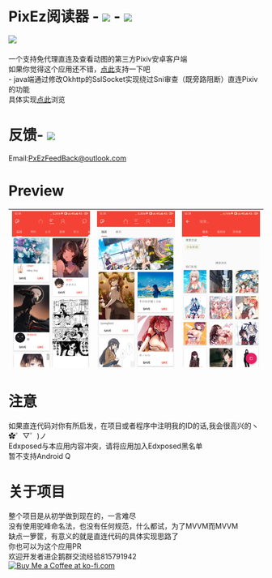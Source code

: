 # PixEz阅读器 - [![](https://img.shields.io/badge/Get%20it%20on-Play-green.svg)](https://play.google.com/store/apps/details?id=com.perol.asdpl.play.pixivez) - [![](https://img.shields.io/badge/%E7%82%B9%E6%AD%A4%E8%8E%B7%E5%8F%96-%E5%9B%BD%E5%86%85-brightgreen)](https://u21124045.pipipan.com/fs/21124045-390268388)
![](https://github.com/Notsfsssf/Pix-EzViewer/blob/master/app/src/main/res/mipmap-xxhdpi/ic_launcherep.png)<br/>
<br/>
一个支持免代理直连及查看动图的第三方Pixiv安卓客户端<br/>
如果你觉得这个应用还不错，[点此](https://github.com/Notsfsssf/Pix-EzViewer/blob/master/donation/README.md)支持一下吧<br/>-
java端通过修改Okhttp的SslSocket实现绕过Sni审查（既旁路阻断）直连Pixiv的功能<br/>
具体实现[点此](https://github.com/Notsfsssf/Pix-EzViewer/tree/master/app/src/main/java/com/perol/asdpl/pixivez/networks)浏览<br/>
# 反馈- ![](https://img.shields.io/badge/PR-welcome-blue.svg)
Email:PxEzFeedBack@outlook.com
# Preview
|![Preview](1.png) | ![Preview](2.png) | ![Preview](3.png) |
|:-------------------:|:------------------------:|:-----------------:|
# 注意
如果直连代码对你有所启发，在项目或者程序中注明我的ID的话,我会很高兴的ヽ✿゜▽゜)ノ<br/>
Edxposed与本应用内容冲突，请将应用加入Edxposed黑名单  <br/>
暂不支持Android Q<br/>
# 关于项目
整个项目是从初学做到现在的，一言难尽<br/>没有使用驼峰命名法，也没有任何规范，什么都试，为了MVVM而MVVM<br/>缺点一箩筐，有意义的就是直连代码的具体实现思路了<br/>
你也可以为这个应用PR<br/>
欢迎开发者进企鹅群交流经验815791942<br/>
<a href='https://ko-fi.com/W7W5YU4B' target='_blank'><img height='36' style='border:0px;height:36px;' src='https://az743702.vo.msecnd.net/cdn/kofi1.png?v=2' border='0' alt='Buy Me a Coffee at ko-fi.com' /></a>


